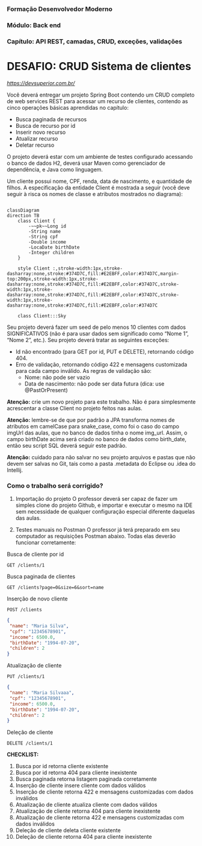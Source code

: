 ### Formação Desenvolvedor Moderno
### Módulo: Back end
### Capítulo: API REST, camadas, CRUD, exceções, validações
# DESAFIO:  CRUD Sistema de clientes
*https://devsuperior.com.br/*


Você deverá entregar um projeto Spring Boot contendo um CRUD completo de web services REST para acessar um recurso de clientes, contendo as cinco operações básicas aprendidas no capítulo:

* Busca paginada de recursos
* Busca de recurso por id
* Inserir novo recurso
* Atualizar recurso
* Deletar recurso

O projeto deverá estar com um ambiente de testes configurado acessando o banco de dados H2, deverá usar Maven como gerenciador de dependência, e Java como linguagem.

Um cliente possui nome, CPF, renda, data de nascimento, e quantidade de filhos. A especificação da entidade Client é mostrada a seguir (você deve seguir à risca os nomes de classe e atributos mostrados no diagrama):


```mermaid

classDiagram
direction TB
    class Client {
	    -~~pk~~Long id
	    -String name
	    -String cpf
	    -Double income
		-LocaDate birthDate
		-Integer children
    }

	style Client :,stroke-width:1px,stroke-dasharray:none,stroke:#374D7C,fill:#E2EBFF,color:#374D7C,margin-top:200px,stroke-width:1px,stroke-dasharray:none,stroke:#374D7C,fill:#E2EBFF,color:#374D7C,stroke-width:1px,stroke-dasharray:none,stroke:#374D7C,fill:#E2EBFF,color:#374D7C,stroke-width:1px,stroke-dasharray:none,stroke:#374D7C,fill:#E2EBFF,color:#374D7C
		
	class Client:::Sky

```

Seu projeto deverá fazer um seed de pelo menos 10 clientes com dados SIGNIFICATIVOS (não é para usar dados sem significado como “Nome 1”, “Nome 2”, etc.).
Seu projeto deverá tratar as seguintes exceções:
+ Id não encontrado (para GET por id, PUT e DELETE), retornando código 404.
+ Erro de validação, retornando código 422 e mensagens customizada para cada campo inválido. As regras de validação são:
	- Nome: não pode ser vazio
	- Data de nascimento: não pode ser data futura (dica: use @PastOrPresent)

**Atenção:** crie um novo projeto para este trabalho. Não é para simplesmente acrescentar a classe Client no projeto feitos nas aulas.

**Atenção:** lembre-se de que por padrão a JPA transforma nomes de atributos em camelCase para snake_case, como foi o caso do campo imgUrl das aulas, que no banco de dados tinha o nome img_url. Assim, o campo birthDate acima será criado no banco de dados como birth_date, então seu script SQL deverá seguir este padrão.

**Atenção:** cuidado para não salvar no seu projeto arquivos e pastas que não devem ser salvas no Git, tais como a pasta .metadata do Eclipse ou .idea do Intellij.

### Como o trabalho será corrigido?

1) Importação do projeto
   O professor deverá ser capaz de fazer um simples clone do projeto Github, e importar e executar o mesmo na IDE sem necessidade de qualquer configuração especial diferente daquelas das aulas.

2) Testes manuais no Postman
   O professor já terá preparado em seu computador as requisições Postman abaixo. Todas elas deverão funcionar corretamente:

Busca de cliente por id

`GET /clients/1`

Busca paginada de clientes

`GET /clients?page=0&size=6&sort=name`

Inserção de novo cliente

`POST /clients`

```JSON
{
 "name": "Maria Silva",
 "cpf": "12345678901",
 "income": 6500.0,
 "birthDate": "1994-07-20",
 "children": 2
}
```

Atualização de cliente

`PUT /clients/1`

```JSON
{
 "name": "Maria Silvaaa",
 "cpf": "12345678901",
 "income": 6500.0,
 "birthDate": "1994-07-20",
 "children": 2
}
```

Deleção de cliente

`DELETE /clients/1`


**CHECKLIST:**
1. Busca por id retorna cliente existente
2. Busca por id retorna 404 para cliente inexistente
3. Busca paginada retorna listagem paginada corretamente
4. Inserção de cliente insere cliente com dados válidos
5. Inserção de cliente retorna 422 e mensagens customizadas com dados inválidos
6. Atualização de cliente atualiza cliente com dados válidos
7. Atualização de cliente retorna 404 para cliente inexistente
8. Atualização de cliente retorna 422 e mensagens customizadas com dados inválidos
9. Deleção de cliente deleta cliente existente
10. Deleção de cliente retorna 404 para cliente inexistente 

